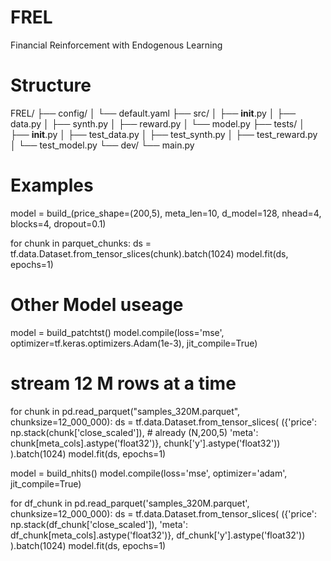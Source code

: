 # FREL
Financial Reinforcement with Endogenous Learning

# Structure
FREL/
├── config/
│   └── default.yaml
├── src/
│   ├── __init__.py
│   ├── data.py
│   ├── synth.py
│   ├── reward.py
│   └── model.py
├── tests/
│   ├── __init__.py
│   ├── test_data.py
│   ├── test_synth.py
│   ├── test_reward.py
│   └── test_model.py
└── dev/
    └── main.py

# Examples
model = build_<name>(price_shape=(200,5),
                     meta_len=10,
                     d_model=128,
                     nhead=4,
                     blocks=4,
                     dropout=0.1)

for chunk in parquet_chunks:
    ds = tf.data.Dataset.from_tensor_slices(chunk).batch(1024)
    model.fit(ds, epochs=1)

# Other Model useage
model = build_patchtst()
model.compile(loss='mse', optimizer=tf.keras.optimizers.Adam(1e-3), jit_compile=True)

# stream 12 M rows at a time
for chunk in pd.read_parquet("samples_320M.parquet", chunksize=12_000_000):
    ds = tf.data.Dataset.from_tensor_slices(
        ({'price': np.stack(chunk['close_scaled']),   # already (N,200,5)
          'meta': chunk[meta_cols].astype('float32')},
         chunk['y'].astype('float32'))
    ).batch(1024)
    model.fit(ds, epochs=1)

model = build_nhits()
model.compile(loss='mse', optimizer='adam', jit_compile=True)

for df_chunk in pd.read_parquet('samples_320M.parquet', chunksize=12_000_000):
    ds = tf.data.Dataset.from_tensor_slices(
        ({'price': np.stack(df_chunk['close_scaled']),
          'meta':  df_chunk[meta_cols].astype('float32')},
         df_chunk['y'].astype('float32'))
    ).batch(1024)
    model.fit(ds, epochs=1)